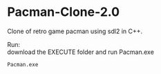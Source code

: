 # Pacman-Clone-2.0  
Clone of retro game pacman using sdl2 in C++.

Run:  
download the EXECUTE folder and run Pacman.exe  
```
Pacman.exe
```

